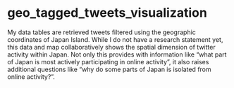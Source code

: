# geo_tagged_tweets_visualization

My data tables are retrieved tweets filtered using the geographic coordinates of Japan Island. While I do not have a research statement yet, this data and map collaboratively shows the spatial dimension of twitter activity within Japan. Not only this provides with information like “what part of Japan is most actively participating in online activity”, it also raises additional questions like “why do some parts of Japan is isolated from online activity?”.
